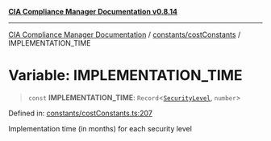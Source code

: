 [**CIA Compliance Manager Documentation v0.8.14**](../../../README.md)

***

[CIA Compliance Manager Documentation](../../../modules.md) / [constants/costConstants](../README.md) / IMPLEMENTATION\_TIME

# Variable: IMPLEMENTATION\_TIME

> `const` **IMPLEMENTATION\_TIME**: `Record`\<[`SecurityLevel`](../../../types/cia/type-aliases/SecurityLevel.md), `number`\>

Defined in: [constants/costConstants.ts:207](https://github.com/Hack23/cia-compliance-manager/blob/257dd569f432a46611a1746c832a7e3d29232229/src/constants/costConstants.ts#L207)

Implementation time (in months) for each security level
